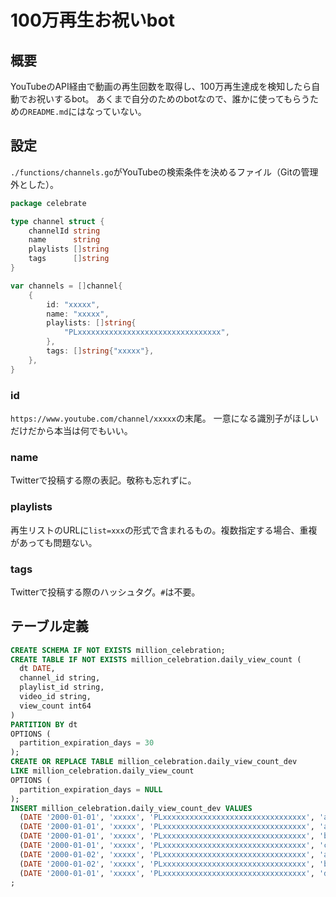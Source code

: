 # 100万再生お祝いbot

## 概要
YouTubeのAPI経由で動画の再生回数を取得し、100万再生達成を検知したら自動でお祝いするbot。
あくまで自分のためのbotなので、誰かに使ってもらうための`README.md`にはなっていない。

## 設定
`./functions/channels.go`がYouTubeの検索条件を決めるファイル（Gitの管理外とした）。

```go
package celebrate

type channel struct {
	channelId string
	name      string
	playlists []string
	tags      []string
}

var channels = []channel{
	{
		id: "xxxxx",
		name: "xxxxx",
		playlists: []string{
			"PLxxxxxxxxxxxxxxxxxxxxxxxxxxxxxxxx",
		},
		tags: []string{"xxxxx"},
	},
}
```

### id
`https://www.youtube.com/channel/xxxxx`の末尾。
一意になる識別子がほしいだけだから本当は何でもいい。

### name
Twitterで投稿する際の表記。敬称も忘れずに。

### playlists
再生リストのURLに`list=xxx`の形式で含まれるもの。複数指定する場合、重複があっても問題ない。

### tags
Twitterで投稿する際のハッシュタグ。`#`は不要。

## テーブル定義
```sql
CREATE SCHEMA IF NOT EXISTS million_celebration;
CREATE TABLE IF NOT EXISTS million_celebration.daily_view_count (
  dt DATE,
  channel_id string,
  playlist_id string,
  video_id string,
  view_count int64
)
PARTITION BY dt
OPTIONS (
  partition_expiration_days = 30
);
CREATE OR REPLACE TABLE million_celebration.daily_view_count_dev
LIKE million_celebration.daily_view_count
OPTIONS (
  partition_expiration_days = NULL
);
INSERT million_celebration.daily_view_count_dev VALUES
  (DATE '2000-01-01', 'xxxxx', 'PLxxxxxxxxxxxxxxxxxxxxxxxxxxxxxxxx', 'a', 99),
  (DATE '2000-01-01', 'xxxxx', 'PLxxxxxxxxxxxxxxxxxxxxxxxxxxxxxxxx', 'a', 100),
  (DATE '2000-01-01', 'xxxxx', 'PLxxxxxxxxxxxxxxxxxxxxxxxxxxxxxxxx', 'b', 99),
  (DATE '2000-01-01', 'xxxxx', 'PLxxxxxxxxxxxxxxxxxxxxxxxxxxxxxxxx', 'c', 99),
  (DATE '2000-01-02', 'xxxxx', 'PLxxxxxxxxxxxxxxxxxxxxxxxxxxxxxxxx', 'a', 100),
  (DATE '2000-01-02', 'xxxxx', 'PLxxxxxxxxxxxxxxxxxxxxxxxxxxxxxxxx', 'b', 99),
  (DATE '2000-01-01', 'xxxxx', 'PLxxxxxxxxxxxxxxxxxxxxxxxxxxxxxxxx', 'd', 200)
;
```
